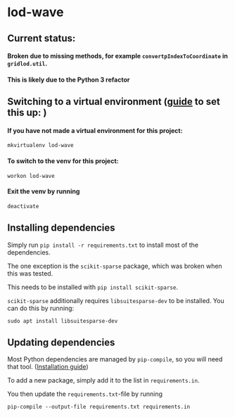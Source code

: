 # lod-wave

## Current status:
#### Broken due to missing methods, for example `convertpIndexToCoordinate` in `gridlod.util`.
#### This is likely due to the Python 3 refactor

## Switching to a virtual environment ([guide](https://alysivji.github.io/setting-up-pyenv-virtualenvwrapper.html) to set this up: )
#### If you have not made a virtual environment for this project:

```mkvirtualenv lod-wave```

#### To switch to the venv for this project:

```workon lod-wave```

#### Exit the venv by running

```deactivate```

## Installing dependencies
Simply run `pip install -r requirements.txt` to install most of the dependencies.

The one exception is the `scikit-sparse` package, which was broken when this was tested.

This needs to be installed with `pip install scikit-sparse`.

`scikit-sparse` additionally requires `libsuitesparse-dev` to be installed. You can do this by running:

```sudo apt install libsuitesparse-dev```


## Updating dependencies
Most Python dependencies are managed by `pip-compile`, so you will need that tool. ([Installation guide](https://github.com/jazzband/pip-tools#installation))

To add a new package, simply add it to the list in `requirements.in`.

You then update the `requirements.txt`-file by running

```pip-compile --output-file requirements.txt requirements.in```
